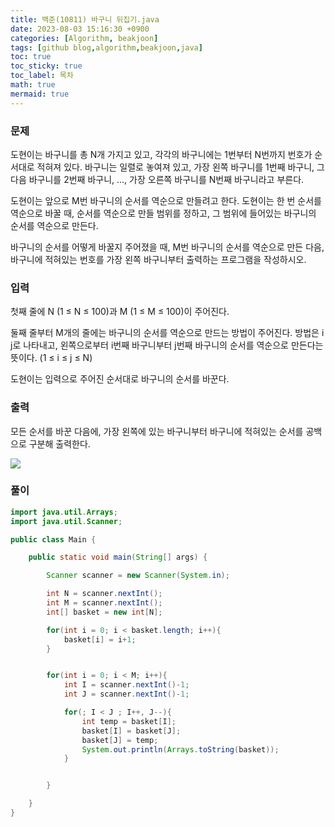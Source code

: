 ```yaml
---
title: 백준(10811) 바구니 뒤집기.java
date: 2023-08-03 15:16:30 +0900
categories: [Algorithm, beakjoon]
tags: [github blog,algorithm,beakjoon,java]
toc: true
toc_sticky: true
toc_label: 목차
math: true
mermaid: true
---
```


### 문제
도현이는 바구니를 총 N개 가지고 있고, 각각의 바구니에는 1번부터 N번까지 번호가 순서대로 적혀져 있다. 바구니는 일렬로 놓여져 있고, 가장 왼쪽 바구니를 1번째 바구니, 그 다음 바구니를 2번째 바구니, ..., 가장 오른쪽 바구니를 N번째 바구니라고 부른다. 

도현이는 앞으로 M번 바구니의 순서를 역순으로 만들려고 한다. 도현이는 한 번 순서를 역순으로 바꿀 때, 순서를 역순으로 만들 범위를 정하고, 그 범위에 들어있는 바구니의 순서를 역순으로 만든다.

바구니의 순서를 어떻게 바꿀지 주어졌을 때, M번 바구니의 순서를 역순으로 만든 다음, 바구니에 적혀있는 번호를 가장 왼쪽 바구니부터 출력하는 프로그램을 작성하시오.

### 입력
첫째 줄에 N (1 ≤ N ≤ 100)과 M (1 ≤ M ≤ 100)이 주어진다.

둘째 줄부터 M개의 줄에는 바구니의 순서를 역순으로 만드는 방법이 주어진다. 방법은 i j로 나타내고, 왼쪽으로부터 i번째 바구니부터 j번째 바구니의 순서를 역순으로 만든다는 뜻이다. (1 ≤ i ≤ j ≤ N)

도현이는 입력으로 주어진 순서대로 바구니의 순서를 바꾼다.

### 출력
모든 순서를 바꾼 다음에, 가장 왼쪽에 있는 바구니부터 바구니에 적혀있는 순서를 공백으로 구분해 출력한다.

![](../../../assets/img/2023-08-03-15-17-18.png)

### 풀이
```java
import java.util.Arrays;
import java.util.Scanner;

public class Main {

    public static void main(String[] args) {

        Scanner scanner = new Scanner(System.in);

        int N = scanner.nextInt();
        int M = scanner.nextInt();
        int[] basket = new int[N];

        for(int i = 0; i < basket.length; i++){
            basket[i] = i+1;
        }


        for(int i = 0; i < M; i++){
            int I = scanner.nextInt()-1;
            int J = scanner.nextInt()-1;

            for(; I < J ; I++, J--){
                int temp = basket[I];
                basket[I] = basket[J];
                basket[J] = temp;
                System.out.println(Arrays.toString(basket));
            }


        }

    }
}
```
